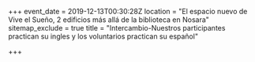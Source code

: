 +++
event_date = 2019-12-13T00:30:28Z
location = "El espacio nuevo de Vive el Sueño, 2 edificios más allá de la biblioteca en Nosara"
sitemap_exclude = true
title = "Intercambio-Nuestros participantes practican su ingles y los voluntarios practican su español"

+++
